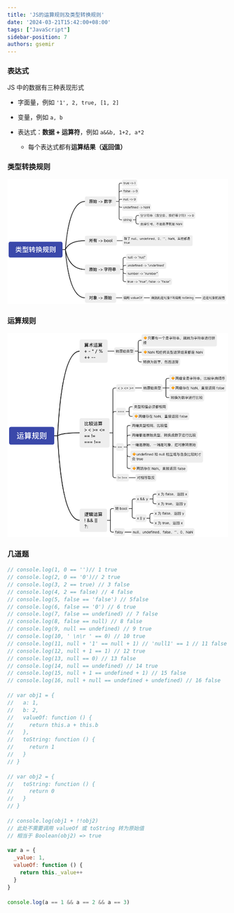 ```yaml
---
title: 'JS的运算规则及类型转换规则'
date: '2024-03-21T15:42:00+08:00'
tags: ["JavaScript"]
sidebar-position: 7
authors: gsemir
---
```


### 表达式

JS 中的数据有三种表现形式

- 字面量，例如 `'1', 2, true, [1, 2]`

- 变量，例如 `a, b`

- 表达式：**数据 + 运算符**，例如 `a&&b, 1+2, a*2`
  - 每个表达式都有**运算结果（返回值）**

### 类型转换规则

![image-20240321130148319](./images/typeswitch1.png)

### 运算规则

![image-20240321135721498](./images/calcrule.png)

### 几道题

```js
// console.log(1, 0 == '')// 1 true
// console.log(2, 0 == '0')// 2 true
// console.log(3, 2 == true) // 3 false
// console.log(4, 2 == false) // 4 false
// console.log(5, false == 'false') // 5false
// console.log(6, false == '0') // 6 true
// console.log(7, false == undefined) // 7 false
// console.log(8, false == null) // 8 false
// console.log(9, null == undefined) // 9 true
// console.log(10, ' \n\r ' == 0) // 10 true
// console.log(11, null + '1' == null + 1) // 'null1' == 1 // 11 false
// console.log(12, null + 1 == 1) // 12 true
// console.log(13, null == 0) // 13 false
// console.log(14, null == undefined) // 14 true
// console.log(15, null + 1 == undefined + 1) // 15 false
// console.log(16, null + null == undefined + undefined) // 16 false

// var obj1 = {
//   a: 1,
//   b: 2,
//   valueOf: function () {
//     return this.a + this.b
//   },
//   toString: function () {
//     return 1
//   }
// }

// var obj2 = {
//   toString: function () {
//     return 0
//   }
// }

// console.log(obj1 + !!obj2)
// 此处不需要调用 valueOf 或 toString 转为原始值
// 相当于 Boolean(obj2) => true

var a = {
  _value: 1,
  valueOf: function () {
    return this._value++
  }
}

console.log(a == 1 && a == 2 && a == 3)
```

